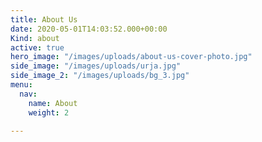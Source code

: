 ```yaml
---
title: About Us
date: 2020-05-01T14:03:52.000+00:00
Kind: about
active: true
hero_image: "/images/uploads/about-us-cover-photo.jpg"
side_image: "/images/uploads/urja.jpg"
side_image_2: "/images/uploads/bg_3.jpg"
menu:
  nav:
    name: About
    weight: 2

---
```

